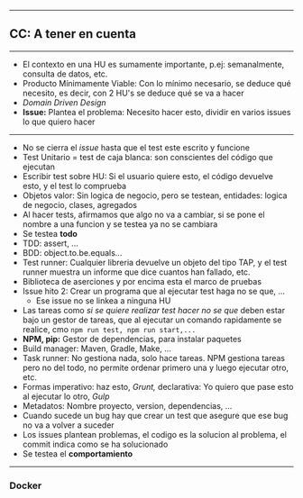 


***

## CC: A tener en cuenta

---

- El contexto en una HU es sumamente importante, p.ej: semanalmente, 
consulta de datos, etc.
- Producto Mínimamente Viable: Con lo mínimo necesario, se 
deduce qué necesito, es decir, con 2 HU's se deduce qué se va a hacer
- _Domain Driven Design_
- **Issue:** Plantea el problema: Necesito hacer esto, dividir en varios issues lo que quiero hacer

---

- No se cierra el _issue_ hasta que el test este escrito y funcione
- Test Unitario = test de caja blanca: son conscientes del código que ejecutan
- Escribir test sobre HU: Si el usuario quiere esto, el código devuelve esto, y el test lo comprueba
- Objetos valor: Sin logica de negocio, pero se testean, entidades: logica de negocio, clases, agregados
- Al hacer tests, afirmamos que algo no va a cambiar, si se pone el nombre a una
funcion y se testea ya no se cambiara
- Se testea **todo**
- TDD: assert, ...
- BDD: object.to.be.equals...
- Test runner: Cualquier libreria devuelve un objeto del tipo TAP,
y el test runner muestra un informe que dice cuantos han fallado, etc.
- Biblioteca de aserciones y por encima esta el marco de pruebas
- Issue hito 2: Crear un programa que al ejecutar test haga no se que, ...
  - Ese issue no se linkea a ninguna HU
- Las tareas como _si se quiere realizar test hacer no se que_ deben estar bajo un
gestor de tareas, que al ejecutar un comando rapidamente se realice, cmo `npm run test, npm run start,...`
- **NPM, pip:** Gestor de dependencias, para instalar paquetes
- Build manager: Maven, Gradle, Make, ...
- Task runner: No gestiona nada, solo hace tareas. NPM gestiona tareas
pero no del todo, no permite ordenar primero una y luego ejecutar otro, etc.
- Formas imperativo: haz esto, _Grunt,_ declarativa: Yo quiero que pase esto al ejecutar lo otro, _Gulp_
- Metadatos: Nombre proyecto, version, dependencias, ...
- Cuando sucede un bug hay que crear un test que asegure que ese bug no va a 
volver a suceder
- Los issues plantean problemas, el codigo es la solucion al problema, el
commit indica como se ha solucionado
- Se testea el **comportamiento**

---

### Docker

 